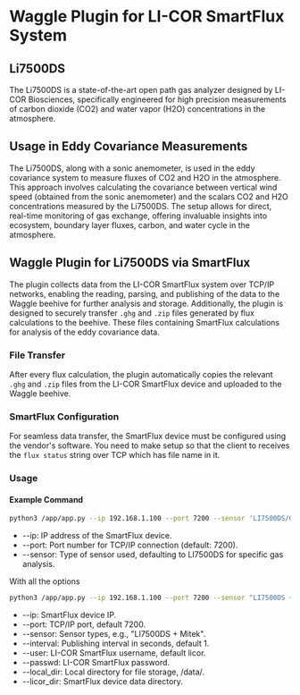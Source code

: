 # Waggle Plugin for LI-COR SmartFlux System

## Li7500DS
The Li7500DS is a state-of-the-art open path gas analyzer designed by LI-COR Biosciences, specifically engineered for high precision measurements of carbon dioxide (CO2) and water vapor (H2O) concentrations in the atmosphere.

## Usage in Eddy Covariance Measurements
The Li7500DS, along with a sonic anemometer, is used in the eddy covariance system to measure fluxes of CO2 and H2O in the atmosphere. This approach involves calculating the covariance between vertical wind speed (obtained from the sonic anemometer) and the scalars CO2 and H2O concentrations measured by the Li7500DS. The setup allows for direct, real-time monitoring of gas exchange, offering invaluable insights into ecosystem, boundary layer fluxes, carbon, and water cycle in the atmosphere.

## Waggle Plugin for Li7500DS via SmartFlux
The plugin collects data from the LI-COR SmartFlux system over TCP/IP networks, enabling the reading, parsing, and publishing of the data to the Waggle beehive for further analysis and storage. Additionally, the plugin is designed to securely transfer `.ghg` and `.zip` files generated by flux calculations to the beehive. These files containing SmartFlux calculations for analysis of the eddy covariance data.

### File Transfer 
After every flux calculation, the plugin automatically copies the relevant `.ghg` and `.zip` files from the LI-COR SmartFlux device and uploaded to the Waggle beehive.

### SmartFlux Configuration
For seamless data transfer, the SmartFlux device must be configured using the vendor's software. You need to make setup so that the client to receives the `flux status` string over TCP which has file name in it.

### Usage
#### Example Command

```bash
python3 /app/app.py --ip 192.168.1.100 --port 7200 --sensor 'LI7500DS/Gill'
```

- --ip: IP address of the SmartFlux device.
- --port: Port number for TCP/IP connection (default: 7200).
- --sensor: Type of sensor used, defaulting to LI7500DS for specific gas analysis.

With all the options

```bash
python3 /app/app.py --ip 192.168.1.100 --port 7200 --sensor "LI7500DS + Mitek" --interval 1 --user licor --passwd licor --local_dir "/data/" --licor_dir "/home/licor/data/"
```

  -  --ip: SmartFlux device IP.
  -  --port: TCP/IP port, default 7200.
  -  --sensor: Sensor types, e.g., "LI7500DS + Mitek".
  -  --interval: Publishing interval in seconds, default 1.
  -  --user: LI-COR SmartFlux username, default licor.
  -  --passwd: LI-COR SmartFlux password.
  -  --local_dir: Local directory for file storage, /data/.
  -  --licor_dir: SmartFlux device data directory.